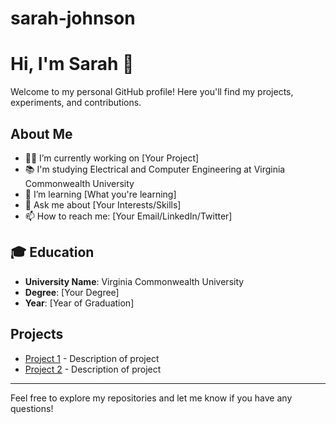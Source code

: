 # sarah-johnson
# Hi, I'm Sarah 👋

Welcome to my personal GitHub profile! Here you'll find my projects, experiments, and contributions.

## About Me
- 🧑‍💻 I’m currently working on [Your Project]
- 📚 I'm studying Electrical and Computer Engineering at Virginia Commonwealth University 
- 🌱 I’m learning [What you're learning]
- 💬 Ask me about [Your Interests/Skills]
- 📫 How to reach me: [Your Email/LinkedIn/Twitter]

## 🎓 Education
- **University Name**: Virginia Commonwealth University
- **Degree**: [Your Degree]
- **Year**: [Year of Graduation]
  
## Projects
- [Project 1](link) - Description of project
- [Project 2](link) - Description of project

---

Feel free to explore my repositories and let me know if you have any questions!
